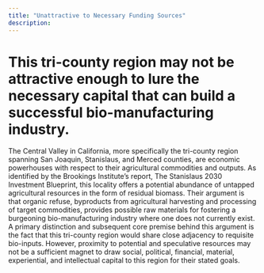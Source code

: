 ```yaml
---
title: "Unattractive to Necessary Funding Sources"
description: ‎
---
```


# This tri-county region may not be attractive enough to lure the necessary capital that can build a successful bio-manufacturing industry.

The Central Valley in California, more specifically the tri-county region spanning San Joaquin, Stanislaus, and Merced counties, are economic powerhouses with respect to their agricultural commodities and outputs. As identified by the Brookings Institute’s report, The Stanislaus 2030 Investment Blueprint, this locality offers a potential abundance of untapped agricultural resources in the form of residual biomass. Their argument is that organic refuse, byproducts from agricultural harvesting and processing of target commodities, provides possible raw materials for fostering a burgeoning bio-manufacturing industry where one does not currently exist. A primary distinction and subsequent core premise behind this argument is the fact that this tri-county region would share close adjacency to requisite bio-inputs. However, proximity to potential and speculative resources may not be a sufficient magnet to draw social, political, financial, material, experiential, and intellectual capital to this region for their stated goals. 
